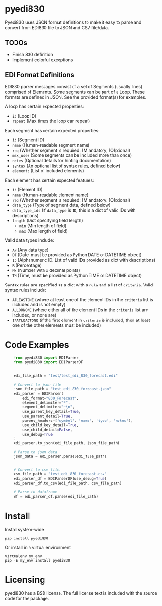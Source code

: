 # pyedi830
Pyedi830 uses JSON format definitions to make it easy to parse and convert from EDI830 file to JSON and CSV file/data.

## TODOs

* Finish 830 definition
* Implement colorful exceptions

## EDI Format Definitions
EDI830 parser messages consist of a set of Segments (usually lines) comprised of Elements. Some segments can be part of a Loop. These formats are defined in JSON. See the provided format(s) for examples.

A loop has certain expected properties:

* `id` (Loop ID)
* `repeat` (Max times the loop can repeat)

Each segment has certain expected properties:

* `id` (Segment ID)
* `name` (Human-readable segment name)
* `req` (Whether segment is required: [M]andatory, [O]ptional)
* `max_uses` (Some segments can be included more than once)
* `notes` (Optional details for hinting documentation)
* `syntax` (An optional list of syntax rules, defined below)
* `elements` (List of included elements)

Each element has certain expected features: 

* `id` (Element ID)
* `name` (Human-readable element name)
* `req` (Whether segment is required: [M]andatory, [O]ptional)
* `data_type` (Type of segment data, defined below)
* `data_type_ids` (If `data_type` is `ID`, this is a dict of valid IDs with descriptions)
* `length` (Dict specifying field length)
    * `min` (Min length of field)
    * `max` (Max length of field)

Valid data types include:

* `AN` (Any data type)
* `DT` (Date, must be provided as Python DATE or DATETIME object)
* `ID` (Alphanumeric ID. List of valid IDs provided as dict with descriptions)
* `R`  (Percentage)
* `Nx` (Number with `x` decimal points)
* `TM` (Time, must be provided as Python TIME or DATETIME object)

Syntax rules are specified as a dict with a `rule` and a list of `criteria`. Valid syntax rules include:

* `ATLEASTONE` (where at least one of the element IDs in the `criteria` list is included and is not empty)
* `ALLORNONE` (where either all of the element IDs in the `criteria` list are included, or none are)
* `IFATLEASTONE` (if the first element in `criteria` is included, then at least one of the other elements must be included)

# Code Examples

```python
    from pyedi830 import EDIParser
    from pyedi830 import EDIParserDF
    
    
    edi_file_path = "test/test_edi_830_forecast.edi"

    # Convert to json file
    json_file_path = "test_edi_830_forecast.json"
    edi_parser = EDIParser(
        edi_format="830_Forecast",
        element_delimiter="*",
        segment_delimiter="~\n",
        use_parent_key_detail=True,
        use_parent_detail=True,
        parent_headers=['symbol', 'name', 'type', 'notes'],
        use_child_key_detail=True,
        use_child_detail=False,
        use_debug=True
    )
    edi_parser.to_json(edi_file_path, json_file_path)

    # Parse to json data
    json_data = edi_parser.parse(edi_file_path)


    # Convert to csv file.
    csv_file_path = "test_edi_830_forecast.csv"
    edi_parser_df = EDIParserDF(use_debug=True)
    edi_parser_df.to_csv(edi_file_path, csv_file_path)
    
    # Parse to dataframe
    df = edi_parser_df.parse(edi_file_path)
```

# Install

Install system-wide

    pip install pyedi830

Or install in a virtual environment

    virtualenv my_env
    pip -E my_env install pyedi830

# Licensing

pyedi830 has a BSD license. The full license text is included with the source code for the package. 
